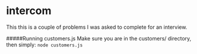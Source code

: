 # intercom
This this is a couple of problems I was asked to complete for an interview.


#####Running customers.js
Make sure you are in the customers/ directory, then simply:
`node customers.js`
